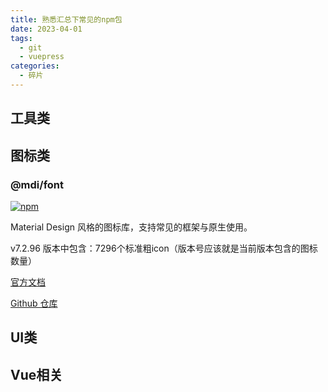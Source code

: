 ```yaml
---
title: 熟悉汇总下常见的npm包
date: 2023-04-01
tags: 
  - git
  - vuepress
categories: 
  - 碎片
---
```




<!-- more -->

## 工具类

## 图标类

### @mdi/font

[![npm](https://img.shields.io/npm/dm/@mdi/font.svg)](https://github.com/Templarian/MaterialDesign-Webfont)

Material Design 风格的图标库，支持常见的框架与原生使用。

v7.2.96 版本中包含：7296个标准粗icon（版本号应该就是当前版本包含的图标数量）

[官方文档](https://pictogrammers.com/library/mdi/)

[Github 仓库](https://github.com/Templarian/MaterialDesign-Webfont)

## UI类

## Vue相关
